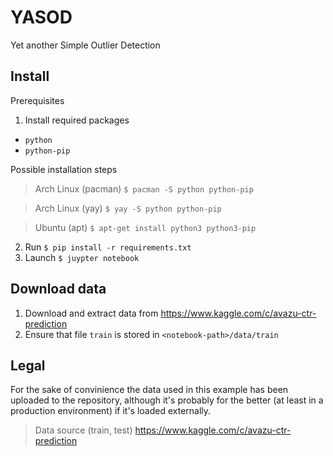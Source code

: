 # YASOD

Yet another Simple Outlier Detection


## Install

Prerequisites

1. Install required packages
  * `python`
  * `python-pip`

Possible installation steps
> Arch Linux (pacman)
> `$ pacman -S python python-pip`

> Arch Linux (yay)
> `$ yay -S python python-pip`

> Ubuntu (apt)
> `$ apt-get install python3 python3-pip`


2. Run `$ pip install -r requirements.txt`
3. Launch `$ juypter notebook`

## Download data

1. Download and extract data from https://www.kaggle.com/c/avazu-ctr-prediction
2. Ensure that file `train` is stored in `<notebook-path>/data/train`

## Legal

For the sake of convinience the data used in this example has been uploaded to the repository, although it's probably for the better (at least in a production environment) if it's loaded externally.

> Data source (train, test)
> https://www.kaggle.com/c/avazu-ctr-prediction